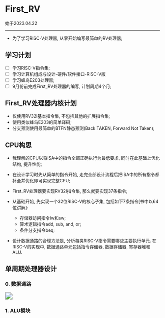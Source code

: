 # First_RV

始于2023.04.22

---

- 为了学习RISC-V处理器, 从零开始编写最简单的RV处理器;

## 学习计划

- [ ] 学习RISC-V指令集;
- [ ] 学习计算机组成与设计-硬件/软件接口-RISC-V版
- [ ] 学习蜂鸟E203处理器;
- [ ] 9月份前完成First_RV处理器的编写, 计划周期4个月;

## First_RV处理器内核计划

- 仅使用RV32I基本指令集, 不包括其他的扩展指令集;
- 使用类似蜂鸟E203的简单译码;
- 分支预测使用最简单的BTFN静态预测(Back TAKEN, Forward Not Taken);

## CPU构思

- 我理解的CPU以将ISA中的指令全部正确执行为最低要求, 同时在此基础上优化结构, 提升性能;
- 在设计学习时先从简单的指令开始, 走完全部设计流程后把ISA中的所有指令都补全并优化即可实现完整CPU;
- First_RV处理器要实现RV32I指令集, 那么就要实现37条指令;

- 从基础开始, 先实现一个32位RISC-V的核心子集, 包括如下7条指令[书中以64位讲解]:
	- 存储器访问指令lw和sw;
	- 算术逻辑指令add, sub, and, or;
	- 条件分支指令beq;
- 设计数据通路的合理方法是, 分析每类RISC-V指令需要哪些主要执行单元. 在RISC-V的实现中, 数据通路单元包括指令存储器, 数据存储器, 寄存器堆和ALU.

## 单周期处理器设计

### 0. 数据通路

<img src="https://cdn.jsdelivr.net/gh/lindongyi1002/FigBed/ObFigBed/20230503125214.png" style="zoom:150%;" />

### 1. ALU模块



